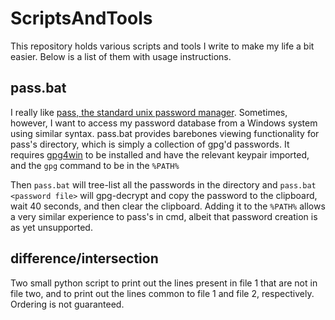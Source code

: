 ScriptsAndTools
===============

This repository holds various scripts and tools I write to make my life a bit easier. Below is a list of them with usage instructions.

pass.bat
--------

I really like [pass, the standard unix password manager](https://github.com/zx2c4/password-store).
Sometimes, however, I want to access my password database from a Windows system using similar syntax.
pass.bat provides barebones viewing functionality for pass's directory, which is simply a collection of
gpg'd passwords. It requires [gpg4win](http://www.gpg4win.org/) to be installed and have the relevant
keypair imported, and the `gpg` command to be in the `%PATH%`

Then `pass.bat` will tree-list all the passwords in the directory and `pass.bat <password file>` will
gpg-decrypt and copy the password to the clipboard, wait 40 seconds, and then clear the clipboard.
Adding it to the `%PATH%` allows a very similar experience to pass's in cmd, albeit that password creation
is as yet unsupported.

difference/intersection
----

Two small python script to print out the lines present in file 1 that are not in file two,
and to print out the lines common to file 1 and file 2, respectively. Ordering is not guaranteed.
